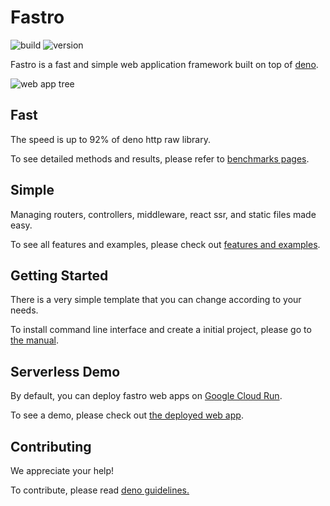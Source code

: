 # Fastro
![][build] ![][version]

Fastro is a fast and simple web application framework built on top of
[deno](https://deno.land).

![][tree]

## Fast

The speed is up to 92% of deno http raw library. 

To see detailed methods and results, please refer to [benchmarks pages](https://fastro.dev/benchmarks).

## Simple

Managing routers, controllers, middleware, react ssr, and static files made easy. 

To see all features and examples, please check out [features and examples](https://fastro.dev/docs/features.html).

## Getting Started

There is a very simple template that you can change according to your needs.

To install command line interface and create a initial project, please go to [the manual](https://fastro.dev/docs/).

## Serverless Demo

By default, you can deploy fastro web apps on [Google Cloud Run](https://cloud.google.com/run). 

To see a demo, please check out [the deployed web app](https://hello-6bxxicr2uq-ue.a.run.app/).

## Contributing

We appreciate your help!

To contribute, please read
[deno guidelines.](https://github.com/denoland/deno/blob/main/docs/contributing/style_guide.md)

[build]: https://github.com/fastrodev/fastro/workflows/ci/badge.svg?branch=master "build"
[version]: https://img.shields.io/github/v/release/fastrojs/fastro?label=version "version"
[tree]: https://raw.githubusercontent.com/fastrojs/fastro/gh-pages/public/tree.svg "web app tree"
